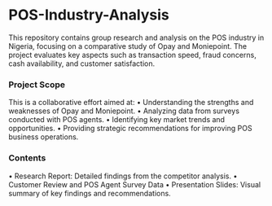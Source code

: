 # POS-Industry-Analysis
This repository contains group research and analysis on the POS industry in Nigeria, focusing on a comparative study of Opay and Moniepoint. The project evaluates key aspects such as transaction speed, fraud concerns, cash availability, and customer satisfaction.
### Project Scope
This is a collaborative effort aimed at:
•	Understanding the strengths and weaknesses of Opay and Moniepoint.
•	Analyzing data from surveys conducted with POS agents.
•	Identifying key market trends and opportunities.
•	Providing strategic recommendations for improving POS business operations.
### Contents
•	Research Report: Detailed findings from the competitor analysis.
•	Customer Review and POS Agent Survey Data
•	Presentation Slides: Visual summary of key findings and recommendations.
